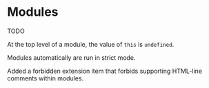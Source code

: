 # Modules

TODO

At the top level of a module, the value of `this` is `undefined`.

Modules automatically are run in strict mode.

Added a forbidden extension item that forbids supporting HTML-line comments within modules.
